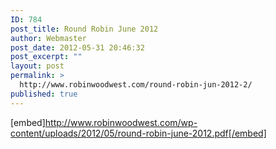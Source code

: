 ```yaml
---
ID: 784
post_title: Round Robin June 2012
author: Webmaster
post_date: 2012-05-31 20:46:32
post_excerpt: ""
layout: post
permalink: >
  http://www.robinwoodwest.com/round-robin-jun-2012-2/
published: true
---
```

[embed]http://www.robinwoodwest.com/wp-content/uploads/2012/05/round-robin-june-2012.pdf[/embed]